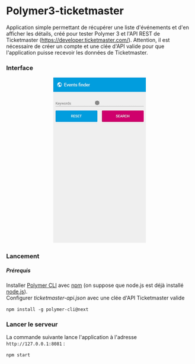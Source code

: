 # Polymer3-ticketmaster

Application simple permettant de récupérer une liste d'événements et d'en afficher les détails, créé pour tester Polymer 3 et l'API REST de Ticketmaster (https://developer.ticketmaster.com/). Attention, il est nécessaire de créer un compte et une clée d'API valide pour que l'application puisse recevoir les données de Ticketmaster.

### Interface

<p align="center">
  <img src="images/gif.gif" width="250px"/> <br>
</p>

### Lancement

##### Prérequis

Installer [Polymer CLI](https://github.com/Polymer/polymer-cli) avec
[npm](https://www.npmjs.com) (on suppose que node.js est déjà installé [node.js](https://nodejs.org)).<br>
Configurer <i>ticketmaster-api.json</i> avec une clée d'API Ticketmaster valide

    npm install -g polymer-cli@next

### Lancer le serveur

La commande suivante lance l'application à l'adresse `http://127.0.0.1:8081` :

    npm start
   
